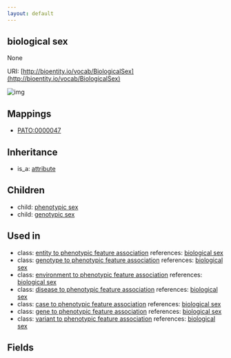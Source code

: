 ```yaml
---
layout: default
---
```


## biological sex


None

URI: [http://bioentity.io/vocab/BiologicalSex](http://bioentity.io/vocab/BiologicalSex)


![img](http://yuml.me/diagram/nofunky/class/%5Battribute%5D%5E-%5Bbiological%20sex%5D)
## Mappings

 * [PATO:0000047](http://purl.obolibrary.org/obo/PATO_0000047)

## Inheritance

 *  is_a: [attribute](Attribute.html)

## Children

 *  child: [phenotypic sex](PhenotypicSex.html)
 *  child: [genotypic sex](GenotypicSex.html)

## Used in

 *  class: [entity to phenotypic feature association](EntityToPhenotypicFeatureAssociation.html) references: [biological sex](BiologicalSex.html)
 *  class: [genotype to phenotypic feature association](GenotypeToPhenotypicFeatureAssociation.html) references: [biological sex](BiologicalSex.html)
 *  class: [environment to phenotypic feature association](EnvironmentToPhenotypicFeatureAssociation.html) references: [biological sex](BiologicalSex.html)
 *  class: [disease to phenotypic feature association](DiseaseToPhenotypicFeatureAssociation.html) references: [biological sex](BiologicalSex.html)
 *  class: [case to phenotypic feature association](CaseToPhenotypicFeatureAssociation.html) references: [biological sex](BiologicalSex.html)
 *  class: [gene to phenotypic feature association](GeneToPhenotypicFeatureAssociation.html) references: [biological sex](BiologicalSex.html)
 *  class: [variant to phenotypic feature association](VariantToPhenotypicFeatureAssociation.html) references: [biological sex](BiologicalSex.html)

## Fields

